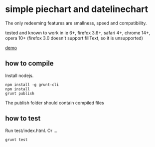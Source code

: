 # simple piechart and datelinechart

The only redeeming features are smallness, speed and compatibility.

tested and known to work in ie 6+, firefox 3.6+, safari 4+, chrome 14+, opera 10+ 
(firefox 3.0 doesn't support fillText, so it is unsupported)

[demo](http://www.crydust.be/lab/piechart/)

## how to compile

Install nodejs.

    npm install -g grunt-cli
    npm install
    grunt publish

The publish folder should contain compiled files

## how to test

Run test/index.html.
Or ...

    grunt test
